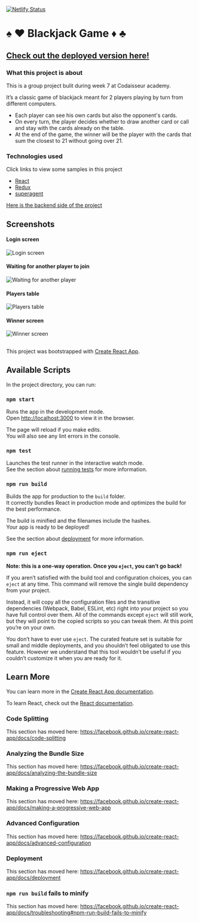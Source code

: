 [![Netlify Status](https://api.netlify.com/api/v1/badges/f30ae044-ab11-4e51-9307-fcf1db24fb52/deploy-status)](https://app.netlify.com/sites/guess-the-comnbo/deploys)
# :spades: :hearts: Blackjack Game :diamonds: :clubs:

## [Check out the deployed version here!](https://blackjack-class26.netlify.com/) 

### What this project is about

This is a group project bulit during week 7 at Codaisseur academy.

It’s a classic game of blackjack meant for 2 players playing by turn from different computers.

* Each player can see his own cards but also the opponent's cards.
* On every turn, the player decides whether to draw another card or call and stay with the cards already on the table.
* At the end of the game, the winner will be the player with the cards that sum the closest to 21 without going over 21.

### Technologies used

Click links to view some samples in this project 
* [React](https://github.com/kerenKi/Blackjack-Game-Client/blob/master/src/components/Game/Blackjack/index.js)
* [Redux](https://github.com/kerenKi/Blackjack-Game-Client/blob/master/src/reducers/deck.js)
* [superagent](https://github.com/kerenKi/Blackjack-Game-Client/blob/master/src/actions/Getdeck.js)

[Here is the backend side of the project](https://github.com/kerenKi/blackjack-game-server)

## Screenshots

#### Login screen

![Login screen](https://github.com/kerenKi/Blackjack-Game-Client/blob/master/LogIn_screen.png)

#### Waiting for another player to join

![Waiting for another player](https://github.com/kerenKi/Blackjack-Game-Client/blob/master/Waiting_for_another_player.png)

#### Players table

![Players table](https://github.com/kerenKi/Blackjack-Game-Client/blob/master/Players_table.png)

#### Winner screen

![Winner screen](https://github.com/kerenKi/Blackjack-Game-Client/blob/master/Winner_message.png)


##


This project was bootstrapped with [Create React App](https://github.com/facebook/create-react-app).


## Available Scripts

In the project directory, you can run:

### `npm start`

Runs the app in the development mode.<br>
Open [http://localhost:3000](http://localhost:3000) to view it in the browser.

The page will reload if you make edits.<br>
You will also see any lint errors in the console.

### `npm test`

Launches the test runner in the interactive watch mode.<br>
See the section about [running tests](https://facebook.github.io/create-react-app/docs/running-tests) for more information.

### `npm run build`

Builds the app for production to the `build` folder.<br>
It correctly bundles React in production mode and optimizes the build for the best performance.

The build is minified and the filenames include the hashes.<br>
Your app is ready to be deployed!

See the section about [deployment](https://facebook.github.io/create-react-app/docs/deployment) for more information.

### `npm run eject`

**Note: this is a one-way operation. Once you `eject`, you can’t go back!**

If you aren’t satisfied with the build tool and configuration choices, you can `eject` at any time. This command will remove the single build dependency from your project.

Instead, it will copy all the configuration files and the transitive dependencies (Webpack, Babel, ESLint, etc) right into your project so you have full control over them. All of the commands except `eject` will still work, but they will point to the copied scripts so you can tweak them. At this point you’re on your own.

You don’t have to ever use `eject`. The curated feature set is suitable for small and middle deployments, and you shouldn’t feel obligated to use this feature. However we understand that this tool wouldn’t be useful if you couldn’t customize it when you are ready for it.

## Learn More

You can learn more in the [Create React App documentation](https://facebook.github.io/create-react-app/docs/getting-started).

To learn React, check out the [React documentation](https://reactjs.org/).

### Code Splitting

This section has moved here: https://facebook.github.io/create-react-app/docs/code-splitting

### Analyzing the Bundle Size

This section has moved here: https://facebook.github.io/create-react-app/docs/analyzing-the-bundle-size

### Making a Progressive Web App

This section has moved here: https://facebook.github.io/create-react-app/docs/making-a-progressive-web-app

### Advanced Configuration

This section has moved here: https://facebook.github.io/create-react-app/docs/advanced-configuration

### Deployment

This section has moved here: https://facebook.github.io/create-react-app/docs/deployment

### `npm run build` fails to minify

This section has moved here: https://facebook.github.io/create-react-app/docs/troubleshooting#npm-run-build-fails-to-minify
